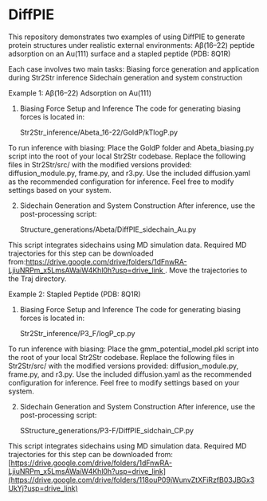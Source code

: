 # DiffPIE
This repository demonstrates two examples of using DiffPIE to generate protein structures under realistic external environments: Aβ(16–22) peptide adsorption on an Au(111) surface and a stapled peptide (PDB: 8Q1R)

Each case involves two main tasks:
Biasing force generation and application during Str2Str inference
Sidechain generation and system construction

Example 1: Aβ(16–22) Adsorption on Au(111)
1. Biasing Force Setup and Inference
The code for generating biasing forces is located in:

    Str2Str_inference/Abeta_16-22/GoldP/kTlogP.py

To run inference with biasing: Place the GoldP folder and Abeta_biasing.py script into the root of your local Str2Str codebase. Replace the following files in Str2Str/src/ with the modified versions provided: diffusion_module.py, frame.py, and r3.py. Use the included diffusion.yaml as the recommended configuration for inference. Feel free to modify settings based on your system.

2. Sidechain Generation and System Construction
After inference, use the post-processing script:

    Structure_generations/Abeta/DiffPIE_sidechain_Au.py

This script integrates sidechains using MD simulation data. Required MD trajectories for this step can be downloaded from:[https://drive.google.com/drive/folders/1dFnwRA-LjiuNRPm_x5LmsAWaiW4Khl0h?usp=drive_link
](https://drive.google.com/drive/folders/1nnBrfQ27QTpYfI27mRsjAwOfXVl-vZak?usp=drive_link). Move the trajectories to the Traj directory.

Example 2: Stapled Peptide (PDB: 8Q1R)
1. Biasing Force Setup and Inference
The code for generating biasing forces is located in:

    Str2Str_inference/P3_F/logP_cp.py
   
To run inference with biasing: Place the gmm_potential_model.pkl script into the root of your local Str2Str codebase. Replace the following files in Str2Str/src/ with the modified versions provided: diffusion_module.py, frame.py, and r3.py. Use the included diffusion.yaml as the recommended configuration for inference. Feel free to modify settings based on your system.


2. Sidechain Generation and System Construction
After inference, use the post-processing script:

    SStructure_generations/P3-F/DiffPIE_sidchain_CP.py

This script integrates sidechains using MD simulation data. Required MD trajectories for this step can be downloaded from:[https://drive.google.com/drive/folders/1dFnwRA-LjiuNRPm_x5LmsAWaiW4Khl0h?usp=drive_link](https://drive.google.com/drive/folders/118ouP09jWunvZtXFiRzfB03JBGx3UkYj?usp=drive_link)

